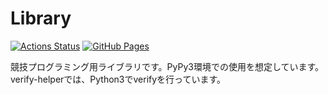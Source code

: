 # Library
[![Actions Status](https://github.com/Neterukun1993/Library/workflows/verify/badge.svg)](https://github.com/Neterukun1993/Library/actions)
[![GitHub Pages](https://img.shields.io/static/v1?label=GitHub+Pages&message=+&color=brightgreen&logo=github)](https://Neterukun1993.github.io/Library/) 

競技プログラミング用ライブラリです。PyPy3環境での使用を想定しています。
verify-helperでは、Python3でverifyを行っています。
